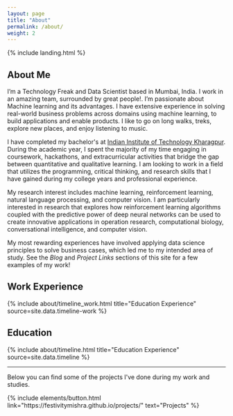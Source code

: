 ```yaml
---
layout: page
title: "About"
permalink: /about/
weight: 2
---
```


{% include landing.html %}


## **About Me**

 I’m a  Technology Freak and Data Scientist based in Mumbai, India. I work in an amazing team, surrounded by great people!. I’m passionate about Machine learning and its advantages. I have extensive experience in solving real-world business problems across domains using machine learning, to build applications and enable products. I like to go on long walks, treks, explore new places, and enjoy listening to music.

I have completed my bachelor's at [Indian Institute of  Technology Kharagpur](http://www.iitkgp.ac.in/). During the academic year, I spent the majority of my time engaging in coursework, hackathons, and extracurricular activities that bridge the gap between quantitative and qualitative learning. I am looking to work in a field that utilizes the programming, critical thinking, and research skills that I have gained during my college years and professional experience.

My research interest includes machine learning, reinforcement learning, natural language processing, and computer vision. I am particularly interested in research that explores how reinforcement learning algorithms coupled with the predictive power of deep neural networks can be used to create innovative applications in operation research, computational biology, conversational intelligence, and computer vision.

My most rewarding experiences have involved applying data science principles to solve business cases, which led me to my intended area of study. See the *Blog* and *Project Links* sections of this site for a few examples of my work!<br> 


## **Work Experience**
<div class="row">
{% include about/timeline_work.html title="Education Experience" source=site.data.timeline-work %}
</div>


## **Education**
<div class="row">
{% include about/timeline.html title="Education Experience" source=site.data.timeline %}
</div>

---

Below you can find some of the projects I've done during my work and studies. 

<p class="text-center">
{% include elements/button.html link="https://festivitymishra.github.io/projects/" text="Projects" %}
</p>


<!-- # **Education**
<div class="row">
{% include about/timeline.html %}
</div> -->
